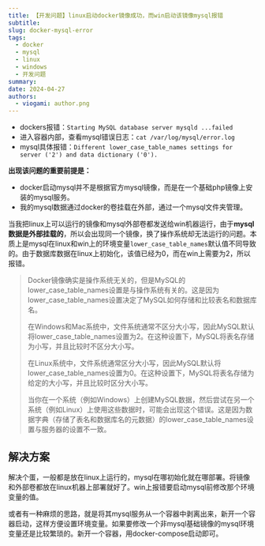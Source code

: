 ```yaml
---
title: 【开发问题】linux启动docker镜像成功，而win启动该镜像mysql报错
subtitle: 
slug: docker-mysql-error
tags: 
  - docker
  - mysql
  - linux
  - windows
  - 开发问题
summary: 
date: 2024-04-27
authors:
  - viogami: author.png
---
```


- dockers报错：`Starting MySQL database server mysqld ...failed`
- 进入容器内部，查看mysql错误日志：`cat /var/log/mysql/error.log`
- mysql具体报错：`Different lower_case_table_names settings for server ('2') and data dictionary ('0').`

<!--more-->

**出现该问题的重要前提是：**

- docker启动mysql并不是根据官方mysql镜像，而是在一个基础php镜像上安装的mysql服务。
- 我的mysql数据通过docker的卷挂载在外部，通过一个mysql文件夹管理。

当我把linux上可以运行的镜像和mysql外部卷都发送给win机器运行，由于**mysql数据是外部挂载的**，所以会出现同一个镜像，换了操作系统却无法运行的问题。本质上是mysql在linux和win上的环境变量`lower_case_table_names`默认值不同导致的。由于数据库数据在linux上初始化，该值已经为0，而在win上需要为2，所以报错。

> Docker镜像确实是操作系统无关的，但是MySQL的lower_case_table_names设置是与操作系统有关的。这是因为lower_case_table_names设置决定了MySQL如何存储和比较表名和数据库名。
>
> 在Windows和Mac系统中，文件系统通常不区分大小写，因此MySQL默认将lower_case_table_names设置为2。在这种设置下，MySQL将表名存储为小写，并且比较时不区分大小写。
>
> 在Linux系统中，文件系统通常区分大小写，因此MySQL默认将lower_case_table_names设置为0。在这种设置下，MySQL将表名存储为给定的大小写，并且比较时区分大小写。
>
> 当你在一个系统（例如Windows）上创建MySQL数据，然后尝试在另一个系统（例如Linux）上使用这些数据时，可能会出现这个错误。这是因为数据字典（存储了表名和数据库名的元数据）的lower_case_table_names设置与服务器的设置不一致。

## 解决方案

解决个蛋，一般都是放在linux上运行的，mysql在哪初始化就在哪部署。将镜像和外部卷都放在linux机器上部署就好了。win上报错要启动mysql前修改那个环境变量的值。

或者有一种麻烦的思路，就是将其mysql服务从一个容器中剥离出来，新开一个容器启动，这样方便设置环境变量。如果要修改一个非mysql基础镜像的mysql环境变量还是比较繁琐的。新开一个容器，用docker-compose启动即可。

<script src="https://giscus.app/client.js"
        data-repo="viogami/blog"
        data-repo-id="R_kgDOORWDyA"
        data-category="Announcements"
        data-category-id="DIC_kwDOORWDyM4Conxc"
        data-mapping="pathname"
        data-strict="0"
        data-reactions-enabled="1"
        data-emit-metadata="0"
        data-input-position="top"
        data-theme="preferred_color_scheme"
        data-lang="zh-CN"
        crossorigin="anonymous"
        async>
</script>
